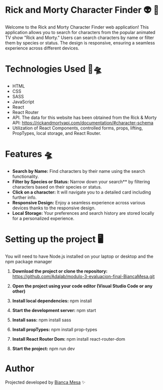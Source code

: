 # Rick and Morty Character Finder 👽 🌌

Welcome to the Rick and Morty Character Finder web application! This application allows you to search for characters from the popular animated TV show "Rick and Morty." Users can search characters by name or filter them by species or status. The design is responsive, ensuring a seamless experience across different devices.


# Technologies Used 🚀🛸
* HTML  
* CSS  
* SASS  
* JavaScript  
* React  
* React Router  
* API. The data for this website has been obtained from the Rick & Morty API:   https://rickandmortyapi.com/documentation/#character-schema
* Utilization of React Components, controlled forms, props, lifting, PropTypes, local storage, and React Router. 


# Features 🛸
* **Search by Name:** Find characters by their name using the search functionality.  
* **Filter by Species or Status:** Narrow down your search** by filtering characters based on their species or status.
* **Click on a character:** It will navigate you to a detailed card including further info.
* **Responsive Design:** Enjoy a seamless experience across various devices thanks to the responsive design.
* **Local Storage:** Your preferences and search history are stored locally for a personalized experience.


# Setting up the project 🖥️ 
You will need to have Node.js installed on your laptop or desktop and the npm package manager 

1. **Download the project or clone the repository:** 
https://github.com/Adalab/modulo-3-evaluacion-final-BiancaMesa.git

2. **Open the project using your code editor (Visual Studio Code or any other)**

3. **Install local dependencies:**
 npm install

4. **Start the development server:** 
 npm start

5. **Install sass:**
npm install sass

6. **Install propTypes:**
npm install prop-types

7. **Install React Router Dom:** 
npm install react-router-dom

8. **Start the project:**
npm run dev 


# Author 
Projected developed by [Bianca Mesa](https://github.com/BiancaMesa) ✨